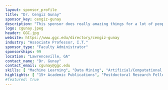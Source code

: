 ```yaml
---
layout: sponsor_profile
title: "Dr. Cengiz Gunay"
sponsor_key: cengiz-gunay
description: "This sponsor does really amazing things for a lot of people!"
logo: cgunay.jpeg
header: GGC.jpg
website: https://www.ggc.edu/directory/cengiz-gunay
industry: "Associate Professor, I.T."
sponsor_type: "Faculty Administrator"
sponsorships: 99
location: "Lawrenceville, GA"
contact_name: "Dr. Gunay"
contact_email: cgunay@ggc.edu
skills: [ "Machine Learning", "Data Mining", "Artificial/Computational Intelligence" ]
highlights: [ "15+ Academic Publications", "Postdoctoral Research Fellow"]
#featured: true
---
```

